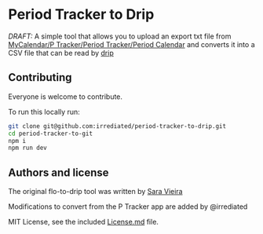 # Period Tracker to Drip

*DRAFT:* A simple tool that allows you to upload an export txt file from <a href="https://play.google.com/store/apps/details?id=com.popularapp.periodcalendar">MyCalendar/P Tracker/Period Tracker/Period Calendar</a> and converts it into a CSV file that can be read by [drip](https://bloodyhealth.gitlab.io/)

## Contributing

Everyone is welcome to contribute.

To run this locally run:

```sh
git clone git@github.com:irrediated/period-tracker-to-drip.git
cd period-tracker-to-git
npm i
npm run dev
```

## Authors and license

The original flo-to-drip tool was written by [Sara Vieira](https://sara.fail)

Modifications to convert from the P Tracker app are added by @irrediated

MIT License, see the included [License.md](License.md) file.
